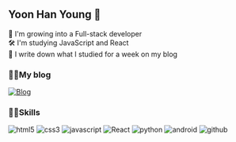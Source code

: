 ## Yoon Han Young 👋
🧑 I'm growing into a Full-stack developer<br />
🛠 I'm studying JavaScript and React<br />
📝 I write down what I studied for a week on my blog<br />

### 🙋‍♂️My blog
<a href="https://velog.io/@yoon_han0">![Blog](https://img.shields.io/badge/Blog-11B48A?style=flat-square&logo=Vimeo&logoColor=white&link=https://velog.io/@yoon_han0)</a>

### 👩‍💻Skills
![html5](https://img.shields.io/badge/html5-%23E34F26.svg?style=flat-square&logo=html5&logoColor=white)
![css3](https://img.shields.io/badge/css3-%231572B6.svg?style=flat-square&logo=css3&logoColor=white)
![javascript](https://img.shields.io/badge/JavaScript-%23323330.svg?style=flat-square&logo=javascript&logoColor=%23F7DF1E)
![React](https://img.shields.io/badge/React-%231572B6.svg?style=flat-square&logo=react&logoColor=white)
![python](https://img.shields.io/badge/python-blue.svg?style=flat-square&logo=python&logoColor=white)
![android](https://img.shields.io/badge/android-%3DDC84.svg?style=flat-square&logo=androidstudio&logoColor=white)
![github](https://img.shields.io/badge/github-black.svg?style=flat-square&logo=github&logoColor=white) 

<!--
**YoonHan0/YoonHan0** is a ✨ _special_ ✨ repository because its `README.md` (this file) appears on your GitHub profile.

Here are some ideas to get you started:

- 🔭 I’m currently working on ...
- 🌱 I’m currently learning ...
- 👯 I’m looking to collaborate on ...
- 🤔 I’m looking for help with ...
- 💬 Ask me about ...
- 📫 How to reach me: ...
- 😄 Pronouns: ...
- ⚡ Fun fact: ...
-->
